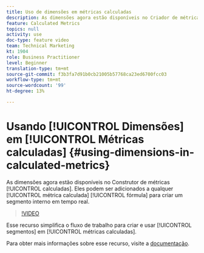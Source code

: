 ```yaml
---
title: Uso de dimensões em métricas calculadas
description: As dimensões agora estão disponíveis no Criador de métricas calculadas. Eles podem ser adicionados a qualquer fórmula de métrica calculada para criar um segmento interno em tempo real.
feature: Calculated Metrics
topics: null
activity: use
doc-type: feature video
team: Technical Marketing
kt: 1904
role: Business Practitioner
level: Beginner
translation-type: tm+mt
source-git-commit: f3b3fa7d91b0cb21005b57768ca23ed6700fcc03
workflow-type: tm+mt
source-wordcount: '99'
ht-degree: 13%

---
```



# Usando [!UICONTROL Dimensões] em [!UICONTROL Métricas calculadas] {#using-dimensions-in-calculated-metrics}

 As dimensões agora estão disponíveis no Construtor de métricas  [!UICONTROL calculadas]. Eles podem ser adicionados a qualquer [!UICONTROL métrica calculada] [!UICONTROL fórmula] para criar um segmento interno em tempo real.

>[!VIDEO](https://video.tv.adobe.com/v/23723/?quality=12)

Esse recurso simplifica o fluxo de trabalho para criar e usar [!UICONTROL segmentos] em [!UICONTROL métricas calculadas].

Para obter mais informações sobre esse recurso, visite a [documentação](https://marketing.adobe.com/resources/help/pt_BR/analytics/calcmetrics/cm_build_metrics.html).
